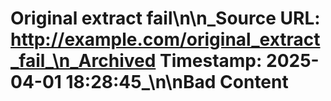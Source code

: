 # Original extract fail\n\n_Source URL: http://example.com/original_extract_fail_\n_Archived Timestamp: 2025-04-01 18:28:45_\n\nBad Content
